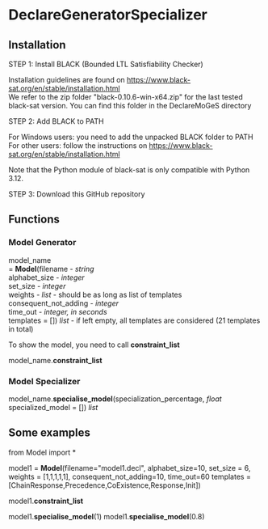 # DeclareGeneratorSpecializer

## Installation 

STEP 1: Install BLACK (Bounded LTL Satisfiability Checker)

Installation guidelines are found on https://www.black-sat.org/en/stable/installation.html \
We refer to the zip folder "black-0.10.6-win-x64.zip" for the last tested black-sat version. You can find this folder in the DeclareMoGeS directory

STEP 2: Add BLACK to PATH

For Windows users: you need to add the unpacked BLACK folder to PATH \
For other users: follow the instructions on https://www.black-sat.org/en/stable/installation.html

Note that the Python module of black-sat is only compatible with Python 3.12.

STEP 3: Download this GitHub repository 


## Functions

### Model Generator

model_name \
= **Model**(filename *- string* \
                    alphabet_size *- integer* \
                    set_size *- integer* \
                    weights *- list* - should be as long as list of templates \
                    consequent_not_adding *- integer* \
                    time_out *- integer, in seconds* \
                    templates = [])                         *list* - if left empty, all templates are considered (21 templates in total)

To show the model, you need to call **constraint_list**

model_name.**constraint_list** 

### Model Specializer
 
model_name.**specialise_model**(specialization_percentage,  *float*
                                specialized_model = [])     *list*


## Some examples 

from Model import *

model1 = **Model**(filename="model1.decl",
               alphabet_size=10,
               set_size = 6,
               weights = [1,1,1,1,1],
               consequent_not_adding=10,
               time_out=60
               templates = [ChainResponse,Precedence,CoExistence,Response,Init])

model1.**constraint_list**

model1.**specialise_model**(1)
model1.**specialise_model**(0.8)





 
